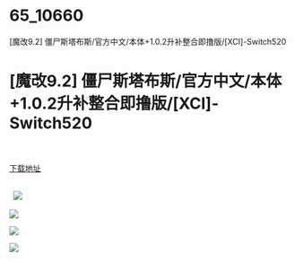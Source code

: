 # 65_10660
[魔改9.2] 僵尸斯塔布斯/官方中文/本体+1.0.2升补整合即撸版/[XCI]-Switch520
# [魔改9.2] 僵尸斯塔布斯/官方中文/本体+1.0.2升补整合即撸版/[XCI]-Switch520
 <br/></br>
[下载地址](https://www.switch520.cc/article/10660 "下载地址")
<br/></br>

<p><strong>&nbsp; <img src="https://www.switch520.cc/muke_img/upload_art_editor_20210317-1_d1a0ef689efd892c30b3f7b0f296477f.jpg"> </strong></p>
<p><img src="https://www.switch520.cc/muke_img/upload_art_editor_20210317-1_53b99b28d861063e3ed8cf4ccb475fe4.jpg"></p>
<p><img src="https://www.switch520.cc/muke_img/upload_art_editor_20210317-1_ffe9adf8147788a05574b0940e874c98.jpg"></p>
<p><img src="https://www.switch520.cc/muke_img/upload_art_editor_20210317-1_61fb041de7ecaf999829d0bb0fa37e52.png"></p>
<p><strong>&nbsp;</strong></p>

